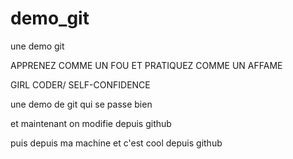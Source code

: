 # demo_git
une demo git

APPRENEZ COMME UN FOU ET PRATIQUEZ COMME UN AFFAME

GIRL CODER/ SELF-CONFIDENCE

une demo de git qui se passe bien

et maintenant on modifie depuis github

puis depuis ma machine et c'est cool depuis github
